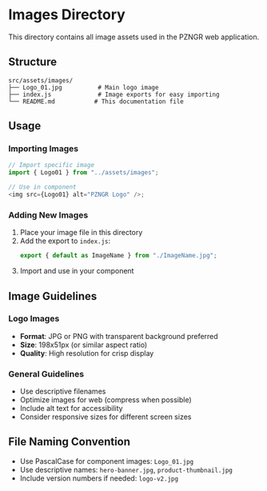 # Images Directory

This directory contains all image assets used in the PZNGR web application.

## Structure

```
src/assets/images/
├── Logo_01.jpg          # Main logo image
├── index.js             # Image exports for easy importing
└── README.md           # This documentation file
```

## Usage

### Importing Images

```javascript
// Import specific image
import { Logo01 } from "../assets/images";

// Use in component
<img src={Logo01} alt="PZNGR Logo" />;
```

### Adding New Images

1. Place your image file in this directory
2. Add the export to `index.js`:
   ```javascript
   export { default as ImageName } from "./ImageName.jpg";
   ```
3. Import and use in your component

## Image Guidelines

### Logo Images

- **Format**: JPG or PNG with transparent background preferred
- **Size**: 198x51px (or similar aspect ratio)
- **Quality**: High resolution for crisp display

### General Guidelines

- Use descriptive filenames
- Optimize images for web (compress when possible)
- Include alt text for accessibility
- Consider responsive sizes for different screen sizes

## File Naming Convention

- Use PascalCase for component images: `Logo_01.jpg`
- Use descriptive names: `hero-banner.jpg`, `product-thumbnail.jpg`
- Include version numbers if needed: `logo-v2.jpg`
